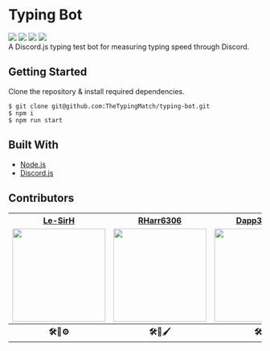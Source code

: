 # Typing Bot
![](https://img.shields.io/badge/build-passing-green/?style=flat-square)
![](https://img.shields.io/github/repo-size/TheTypingMatch/typing-bot?style=flat-square)
![](https://img.shields.io/github/issues/TheTypingMatch/typing-bot?style=flat-square)
![](https://img.shields.io/github/v/release/TheTypingMatch/typing-bot?include_prereleases&style=flat-square)
<br>
A Discord.js typing test bot for measuring typing speed through Discord.

## Getting Started

Clone the repository & install required dependencies.
```
$ git clone git@github.com:TheTypingMatch/typing-bot.git
$ npm i
$ npm run start
```

## Built With

* [Node.js](https://nodejs.org/en/)
* [Discord.js](https://discord.js.org/#/)

## Contributors
<table>
  <tr>
    <th><a href="https://github.com/Le-SirH">Le-SirH</a></th>
    <th><a href="https://github.com/RHarr6306">RHarr6306</a></th>
    <th><a href="https://github.com/Dapp3rDuck">Dapp3rDuck</a></th>
  </tr>
  <tr>
    <td><img width="185" src="https://avatars3.githubusercontent.com/u/46948579?s=460&v=4"></td>
    <td><img width="185" src="https://avatars2.githubusercontent.com/u/55287042?s=460&v=4"></td>
    <td><img width="185" src="https://avatars0.githubusercontent.com/u/55905788?s=460&v=4"></td>
  </tr>
  <tr>
    <th>🛠🐛⚙️</th>
    <th>🛠🐛🖌</th>
    <th>🛠🐛</th>
  </tr>
</table>
